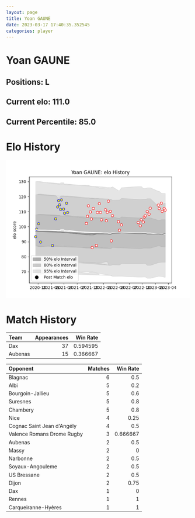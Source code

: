 ```yaml
---  
layout: page  
title: Yoan GAUNE  
date: 2023-03-17 17:40:35.352545  
categories: player  
---
```

# Yoan GAUNE

## Positions: L

## Current elo: 111.0

## Current Percentile: 85.0

# Elo History


![elo history](history_YoanGAUNE.png)
# Match History


| Team    |   Appearances |   Win Rate |
|:--------|--------------:|-----------:|
| Dax     |            37 |   0.594595 |
| Aubenas |            15 |   0.366667 |

| Opponent                   |   Matches |   Win Rate |
|:---------------------------|----------:|-----------:|
| Blagnac                    |         6 |   0.5      |
| Albi                       |         5 |   0.2      |
| Bourgoin-Jallieu           |         5 |   0.6      |
| Suresnes                   |         5 |   0.8      |
| Chambery                   |         5 |   0.8      |
| Nice                       |         4 |   0.25     |
| Cognac Saint Jean d'Angély |         4 |   0.5      |
| Valence Romans Drome Rugby |         3 |   0.666667 |
| Aubenas                    |         2 |   0.5      |
| Massy                      |         2 |   0        |
| Narbonne                   |         2 |   0.5      |
| Soyaux-Angouleme           |         2 |   0.5      |
| US Bressane                |         2 |   0.5      |
| Dijon                      |         2 |   0.75     |
| Dax                        |         1 |   0        |
| Rennes                     |         1 |   1        |
| Carqueiranne-Hyères        |         1 |   1        |